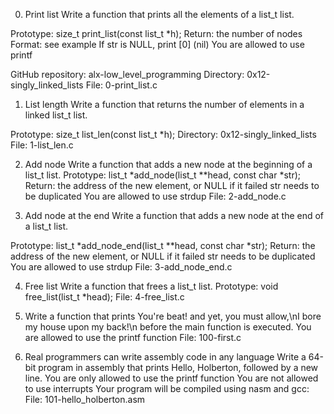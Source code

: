 0. Print list
Write a function that prints all the elements of a list_t list.

Prototype: size_t print_list(const list_t *h);
Return: the number of nodes
Format: see example
If str is NULL, print [0] (nil)
You are allowed to use printf

GitHub repository: alx-low_level_programming
Directory: 0x12-singly_linked_lists
File: 0-print_list.c

1. List length
Write a function that returns the number of elements in a linked list_t list.

Prototype: size_t list_len(const list_t *h);
Directory: 0x12-singly_linked_lists
File: 1-list_len.c

2. Add node
Write a function that adds a new node at the beginning of a list_t list.
Prototype: list_t *add_node(list_t **head, const char *str);
Return: the address of the new element, or NULL if it failed
str needs to be duplicated
You are allowed to use strdup
File: 2-add_node.c

3. Add node at the end
Write a function that adds a new node at the end of a list_t list.

Prototype: list_t *add_node_end(list_t **head, const char *str);
Return: the address of the new element, or NULL if it failed
str needs to be duplicated
You are allowed to use strdup
File: 3-add_node_end.c

4. Free list
Write a function that frees a list_t list.
Prototype: void free_list(list_t *head);
File: 4-free_list.c

5. Write a function that prints You're beat! and yet, you must allow,\nI bore my house upon my back!\n before the main function is executed.
You are allowed to use the printf function
File: 100-first.c

6. Real programmers can write assembly code in any language
Write a 64-bit program in assembly that prints Hello, Holberton, followed by a new line.
You are only allowed to use the printf function
You are not allowed to use interrupts
Your program will be compiled using nasm and gcc:
File: 101-hello_holberton.asm
